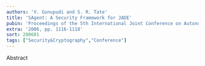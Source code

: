 ```yaml
---
authors: 'V. Gunupudi and S. R. Tate'
title: 'SAgent: A Security Framework for JADE'
pubin: 'Proceedings of the 5th International Joint Conference on Autonomous Agents and Multiagent Systems (AAMAS)'
extra: '2006, pp. 1116-1118'
sort: 200601
tags: ["Security&Cryptography","Conference"]
---
```

Abstract



